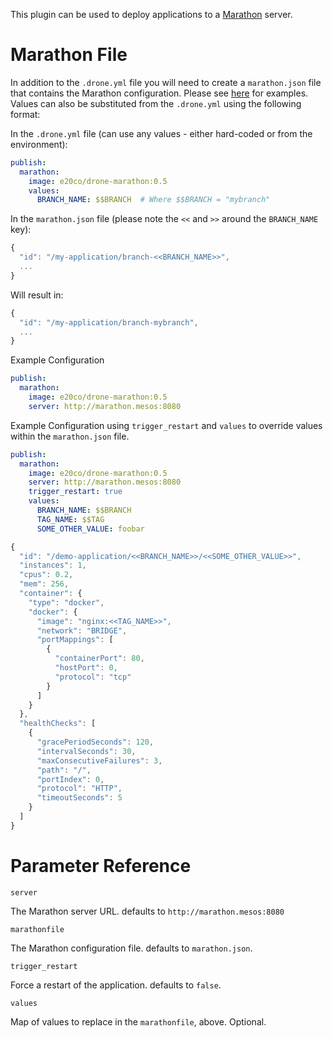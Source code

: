 This plugin can be used to deploy applications to a [Marathon](https://mesosphere.github.io/marathon/) server.

# Marathon File

In addition to the `.drone.yml` file you will need to create a `marathon.json` file that contains the Marathon configuration.  Please see [here](https://github.com/mesosphere/marathon/tree/master/examples) for examples. Values can also be substituted from the `.drone.yml` using the following format:

In the `.drone.yml` file (can use any values - either hard-coded or from the environment):

```yaml
publish:
  marathon:
    image: e20co/drone-marathon:0.5
    values:
      BRANCH_NAME: $$BRANCH  # Where $$BRANCH = "mybranch"
```

In the `marathon.json` file (please note the `<<` and `>>` around the `BRANCH_NAME` key):

```js
{
  "id": "/my-application/branch-<<BRANCH_NAME>>",
  ...
}
```

Will result in:

```js
{
  "id": "/my-application/branch-mybranch",
  ...
}
```

Example Configuration

```yaml
publish:
  marathon:
    image: e20co/drone-marathon:0.5
    server: http://marathon.mesos:8080
```

Example Configuration using `trigger_restart` and `values` to override values within the `marathon.json` file.

```yaml
publish:
  marathon:
    image: e20co/drone-marathon:0.5
    server: http://marathon.mesos:8080
    trigger_restart: true
    values:
      BRANCH_NAME: $$BRANCH
      TAG_NAME: $$TAG
      SOME_OTHER_VALUE: foobar
```

```js
{
  "id": "/demo-application/<<BRANCH_NAME>>/<<SOME_OTHER_VALUE>>",
  "instances": 1,
  "cpus": 0.2,
  "mem": 256,
  "container": {
    "type": "docker",
    "docker": {
      "image": "nginx:<<TAG_NAME>>",
      "network": "BRIDGE",
      "portMappings": [
        {
          "containerPort": 80,
          "hostPort": 0,
          "protocol": "tcp"
        }
      ]
    }
  },
  "healthChecks": [
    {
      "gracePeriodSeconds": 120,
      "intervalSeconds": 30,
      "maxConsecutiveFailures": 3,
      "path": "/",
      "portIndex": 0,
      "protocol": "HTTP",
      "timeoutSeconds": 5
    }
  ]
}
```

# Parameter Reference

`server`

The Marathon server URL. defaults to `http://marathon.mesos:8080`

`marathonfile`

The Marathon configuration file. defaults to `marathon.json`.

`trigger_restart`

Force a restart of the application. defaults to `false`.

`values`

Map of values to replace in the `marathonfile`, above.  Optional.
